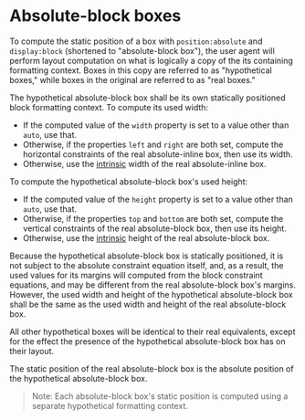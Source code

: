 # Absolute-block boxes

To compute the static position of a box with
`position:absolute` and `display:block`
(shortened to "absolute-block box"),
the user agent will perform layout computation on what is
logically a copy of the its containing formatting context.
Boxes in this copy are referred to as "hypothetical boxes,"
while boxes in the original are referred to as "real boxes."

The hypothetical absolute-block box
shall be its own statically positioned block formatting context.
To compute its used width:

  * If the computed value of the `width` property is set to a value other
    than `auto`, use that.
  * Otherwise, if the properties `left` and `right` are both set,
    compute the horizontal constraints of the real absolute-inline box,
    then use its width.
  * Otherwise, use the [intrinsic] width of the real absolute-inline box.

To compute the hypothetical absolute-block box's used height:

  * If the computed value of the `height` property is set to a value other
    than `auto`, use that.
  * Otherwise, if the properties `top` and `bottom` are both set,
    compute the vertical constraints of the real absolute-block box,
    then use its height.
  * Otherwise, use the [intrinsic] height of the real absolute-block box.

Because the hypothetical absolute-block box is statically positioned,
it is not subject to the absolute constraint equation itself, and, as a result,
the used values for its margins will computed from the block constraint equations,
and may be different from the real absolute-block box's margins.
However, the used width and height of the hypothetical absolute-block box
shall be the same as the used width and height of the real absolute-block box.

All other hypothetical boxes will be identical to their real equivalents, except
for the effect the presence of the hypothetical absolute-block box has
on their layout.

The static position of the real absolute-block box is the absolute position
of the hypothetical absolute-block box.

> Note: Each absolute-block box's static position is computed
> using a separate hypothetical formatting context.

[intrinsic]: https://dbaron.org/css/intrinsic/
